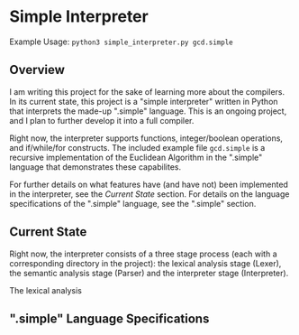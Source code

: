 # Simple Interpreter

Example Usage: `python3 simple_interpreter.py gcd.simple`

## Overview

I am writing this project for the sake of learning more about the compilers. In its current state, this project is a "simple interpreter" written in Python that interprets the made-up ".simple" language. This is an ongoing project, and I plan to further develop it into a full compiler. 

Right now, the interpreter supports functions, integer/boolean operations, and if/while/for constructs. The included example file `gcd.simple` is a recursive implementation of the Euclidean Algorithm in the ".simple" language that demonstrates these capabilites.

For further details on what features have (and have not) been implemented in the interpreter, see the *Current State* section. For details on the language specifications of the ".simple" language, see the ".simple" section.

## Current State

Right now, the interpreter consists of a three stage process (each with a corresponding directory in the project): the lexical analysis stage (Lexer), the semantic analysis stage (Parser) and the interpreter stage (Interpreter). 

The lexical analysis 

## ".simple" Language Specifications
